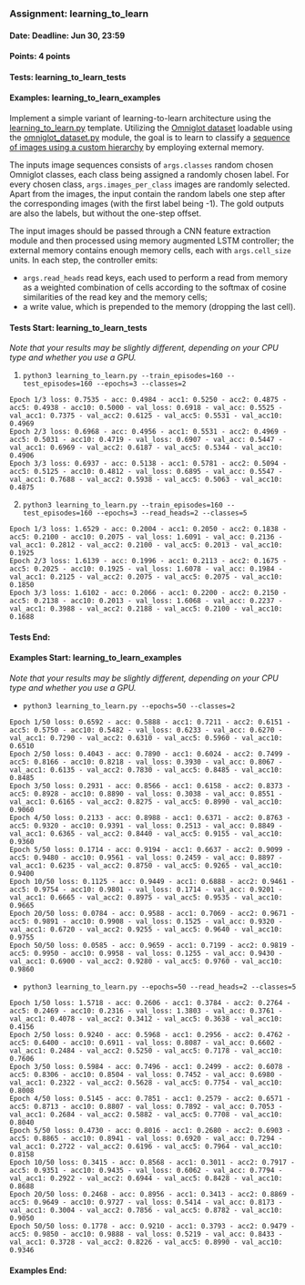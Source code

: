 ### Assignment: learning_to_learn
#### Date: Deadline: Jun 30, 23:59
#### Points: 4 points
#### Tests: learning_to_learn_tests
#### Examples: learning_to_learn_examples

Implement a simple variant of learning-to-learn architecture using the
[learning_to_learn.py](https://github.com/ufal/npfl114/tree/master/labs/14/learning_to_learn.py)
template. Utilizing the [Omniglot dataset](https://ufal.mff.cuni.cz/~straka/courses/npfl114/2223/demos/omniglot_demo.html)
loadable using the [omniglot_dataset.py](https://github.com/ufal/npfl114/tree/master/labs/14/omniglot_dataset.py)
module, the goal is to learn to classify a
[sequence of images using a custom hierarchy](https://ufal.mff.cuni.cz/~straka/courses/npfl114/2223/demos/learning_to_learn_demo.html)
by employing external memory.

The inputs image sequences consists of `args.classes` random chosen Omniglot
classes, each class being assigned a randomly chosen label. For every chosen
class, `args.images_per_class` images are randomly selected. Apart from the
images, the input contain the random labels one step after the corresponding
images (with the first label being -1). The gold outputs are also the labels,
but without the one-step offset.

The input images should be passed through a CNN feature extraction module
and then processed using memory augmented LSTM controller; the external memory
contains enough memory cells, each with `args.cell_size` units. In each step,
the controller emits:
- `args.read_heads` read keys, each used to perform a read from memory as
  a weighted combination of cells according to the softmax of cosine
  similarities of the read key and the memory cells;
- a write value, which is prepended to the memory (dropping the last cell).

#### Tests Start: learning_to_learn_tests
_Note that your results may be slightly different, depending on your CPU type and whether you use a GPU._
1. `python3 learning_to_learn.py --train_episodes=160 --test_episodes=160 --epochs=3 --classes=2`
```
Epoch 1/3 loss: 0.7535 - acc: 0.4984 - acc1: 0.5250 - acc2: 0.4875 - acc5: 0.4938 - acc10: 0.5000 - val_loss: 0.6918 - val_acc: 0.5525 - val_acc1: 0.7375 - val_acc2: 0.6125 - val_acc5: 0.5531 - val_acc10: 0.4969
Epoch 2/3 loss: 0.6968 - acc: 0.4956 - acc1: 0.5531 - acc2: 0.4969 - acc5: 0.5031 - acc10: 0.4719 - val_loss: 0.6907 - val_acc: 0.5447 - val_acc1: 0.6969 - val_acc2: 0.6187 - val_acc5: 0.5344 - val_acc10: 0.4906
Epoch 3/3 loss: 0.6937 - acc: 0.5138 - acc1: 0.5781 - acc2: 0.5094 - acc5: 0.5125 - acc10: 0.4812 - val_loss: 0.6895 - val_acc: 0.5547 - val_acc1: 0.7688 - val_acc2: 0.5938 - val_acc5: 0.5063 - val_acc10: 0.4875
```
2. `python3 learning_to_learn.py --train_episodes=160 --test_episodes=160 --epochs=3 --read_heads=2 --classes=5`
```
Epoch 1/3 loss: 1.6529 - acc: 0.2004 - acc1: 0.2050 - acc2: 0.1838 - acc5: 0.2100 - acc10: 0.2075 - val_loss: 1.6091 - val_acc: 0.2136 - val_acc1: 0.2812 - val_acc2: 0.2100 - val_acc5: 0.2013 - val_acc10: 0.1925
Epoch 2/3 loss: 1.6139 - acc: 0.1996 - acc1: 0.2113 - acc2: 0.1675 - acc5: 0.2025 - acc10: 0.1925 - val_loss: 1.6078 - val_acc: 0.1984 - val_acc1: 0.2125 - val_acc2: 0.2075 - val_acc5: 0.2075 - val_acc10: 0.1850
Epoch 3/3 loss: 1.6102 - acc: 0.2066 - acc1: 0.2200 - acc2: 0.2150 - acc5: 0.2138 - acc10: 0.2013 - val_loss: 1.6068 - val_acc: 0.2237 - val_acc1: 0.3988 - val_acc2: 0.2188 - val_acc5: 0.2100 - val_acc10: 0.1688
```
#### Tests End:
#### Examples Start: learning_to_learn_examples
_Note that your results may be slightly different, depending on your CPU type and whether you use a GPU._
- `python3 learning_to_learn.py --epochs=50 --classes=2`
```
Epoch 1/50 loss: 0.6592 - acc: 0.5888 - acc1: 0.7211 - acc2: 0.6151 - acc5: 0.5750 - acc10: 0.5482 - val_loss: 0.6233 - val_acc: 0.6270 - val_acc1: 0.7290 - val_acc2: 0.6310 - val_acc5: 0.5960 - val_acc10: 0.6510
Epoch 2/50 loss: 0.4043 - acc: 0.7890 - acc1: 0.6024 - acc2: 0.7499 - acc5: 0.8166 - acc10: 0.8218 - val_loss: 0.3930 - val_acc: 0.8067 - val_acc1: 0.6135 - val_acc2: 0.7830 - val_acc5: 0.8485 - val_acc10: 0.8485
Epoch 3/50 loss: 0.2931 - acc: 0.8566 - acc1: 0.6158 - acc2: 0.8373 - acc5: 0.8928 - acc10: 0.8890 - val_loss: 0.3038 - val_acc: 0.8551 - val_acc1: 0.6165 - val_acc2: 0.8275 - val_acc5: 0.8990 - val_acc10: 0.9060
Epoch 4/50 loss: 0.2133 - acc: 0.8988 - acc1: 0.6371 - acc2: 0.8763 - acc5: 0.9320 - acc10: 0.9391 - val_loss: 0.2513 - val_acc: 0.8849 - val_acc1: 0.6365 - val_acc2: 0.8440 - val_acc5: 0.9155 - val_acc10: 0.9360
Epoch 5/50 loss: 0.1714 - acc: 0.9194 - acc1: 0.6637 - acc2: 0.9099 - acc5: 0.9480 - acc10: 0.9561 - val_loss: 0.2459 - val_acc: 0.8897 - val_acc1: 0.6235 - val_acc2: 0.8750 - val_acc5: 0.9265 - val_acc10: 0.9400
Epoch 10/50 loss: 0.1125 - acc: 0.9449 - acc1: 0.6888 - acc2: 0.9461 - acc5: 0.9754 - acc10: 0.9801 - val_loss: 0.1714 - val_acc: 0.9201 - val_acc1: 0.6665 - val_acc2: 0.8975 - val_acc5: 0.9535 - val_acc10: 0.9665
Epoch 20/50 loss: 0.0784 - acc: 0.9588 - acc1: 0.7069 - acc2: 0.9671 - acc5: 0.9891 - acc10: 0.9908 - val_loss: 0.1525 - val_acc: 0.9320 - val_acc1: 0.6720 - val_acc2: 0.9255 - val_acc5: 0.9640 - val_acc10: 0.9755
Epoch 50/50 loss: 0.0585 - acc: 0.9659 - acc1: 0.7199 - acc2: 0.9819 - acc5: 0.9950 - acc10: 0.9958 - val_loss: 0.1255 - val_acc: 0.9430 - val_acc1: 0.6900 - val_acc2: 0.9280 - val_acc5: 0.9760 - val_acc10: 0.9860
```
- `python3 learning_to_learn.py --epochs=50 --read_heads=2 --classes=5`
```
Epoch 1/50 loss: 1.5718 - acc: 0.2606 - acc1: 0.3784 - acc2: 0.2764 - acc5: 0.2469 - acc10: 0.2316 - val_loss: 1.3803 - val_acc: 0.3761 - val_acc1: 0.4078 - val_acc2: 0.3412 - val_acc5: 0.3638 - val_acc10: 0.4156
Epoch 2/50 loss: 0.9240 - acc: 0.5968 - acc1: 0.2956 - acc2: 0.4762 - acc5: 0.6400 - acc10: 0.6911 - val_loss: 0.8087 - val_acc: 0.6602 - val_acc1: 0.2484 - val_acc2: 0.5250 - val_acc5: 0.7178 - val_acc10: 0.7606
Epoch 3/50 loss: 0.5984 - acc: 0.7496 - acc1: 0.2499 - acc2: 0.6078 - acc5: 0.8306 - acc10: 0.8504 - val_loss: 0.7452 - val_acc: 0.6980 - val_acc1: 0.2322 - val_acc2: 0.5628 - val_acc5: 0.7754 - val_acc10: 0.8008
Epoch 4/50 loss: 0.5145 - acc: 0.7851 - acc1: 0.2579 - acc2: 0.6571 - acc5: 0.8713 - acc10: 0.8807 - val_loss: 0.7892 - val_acc: 0.7053 - val_acc1: 0.2684 - val_acc2: 0.5882 - val_acc5: 0.7708 - val_acc10: 0.8040
Epoch 5/50 loss: 0.4730 - acc: 0.8016 - acc1: 0.2680 - acc2: 0.6903 - acc5: 0.8865 - acc10: 0.8941 - val_loss: 0.6920 - val_acc: 0.7294 - val_acc1: 0.2722 - val_acc2: 0.6196 - val_acc5: 0.7964 - val_acc10: 0.8158
Epoch 10/50 loss: 0.3415 - acc: 0.8568 - acc1: 0.3011 - acc2: 0.7917 - acc5: 0.9351 - acc10: 0.9435 - val_loss: 0.6062 - val_acc: 0.7794 - val_acc1: 0.2922 - val_acc2: 0.6944 - val_acc5: 0.8428 - val_acc10: 0.8688
Epoch 20/50 loss: 0.2468 - acc: 0.8956 - acc1: 0.3413 - acc2: 0.8869 - acc5: 0.9649 - acc10: 0.9727 - val_loss: 0.5414 - val_acc: 0.8173 - val_acc1: 0.3004 - val_acc2: 0.7856 - val_acc5: 0.8782 - val_acc10: 0.9050
Epoch 50/50 loss: 0.1778 - acc: 0.9210 - acc1: 0.3793 - acc2: 0.9479 - acc5: 0.9850 - acc10: 0.9888 - val_loss: 0.5219 - val_acc: 0.8433 - val_acc1: 0.3728 - val_acc2: 0.8226 - val_acc5: 0.8990 - val_acc10: 0.9346
```
#### Examples End:

